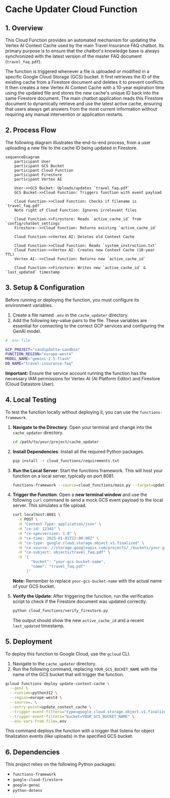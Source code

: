
# Cache Updater Cloud Function

## 1. Overview

This Cloud Function provides an automated mechanism for updating the Vertex AI Context Cache used by the main Travel Insurance FAQ chatbot. Its primary purpose is to ensure that the chatbot's knowledge base is always synchronized with the latest version of the master FAQ document (`travel_faq.pdf`).

The function is triggered whenever a file is uploaded or modified in a specific Google Cloud Storage (GCS) bucket. It first retrieves the ID of the existing cache from a Firestore document and deletes it to prevent conflicts. It then creates a new Vertex AI Context Cache with a 10-year expiration time using the updated file and stores the new cache's unique ID back into the same Firestore document. The main chatbot application reads this Firestore document to dynamically retrieve and use the latest active cache, ensuring that users always get answers from the most current information without requiring any manual intervention or application restarts.

## 2. Process Flow

The following diagram illustrates the end-to-end process, from a user uploading a new file to the cache ID being updated in Firestore.

```mermaid
sequenceDiagram
    participant User
    participant GCS Bucket
    participant Cloud Function
    participant Firestore
    participant Vertex AI

    User->>GCS Bucket: Uploads/updates `travel_faq.pdf`
    GCS Bucket->>Cloud Function: Triggers function with event payload
    
    Cloud Function->>Cloud Function: Checks if filename is `travel_faq.pdf`
    Note right of Cloud Function: Ignores irrelevant files

    Cloud Function->>Firestore: Reads `active_cache_id` from `config/chatbot_settings`
    Firestore-->>Cloud Function: Returns existing `active_cache_id`
    
    Cloud Function->>Vertex AI: Deletes old Context Cache
    
    Cloud Function->>Cloud Function: Reads `system_instruction.txt`
    Cloud Function->>Vertex AI: Creates new Context Cache (10-year TTL)
    Vertex AI-->>Cloud Function: Returns new `active_cache_id`
    
    Cloud Function->>Firestore: Writes new `active_cache_id` & `last_updated` timestamp

```

## 3. Setup & Configuration

Before running or deploying the function, you must configure its environment variables.

1.  Create a file named `.env` in the `cache_updater` directory.
2.  Add the following key-value pairs to the file. These variables are essential for connecting to the correct GCP services and configuring the GenAI model.

```sh
# .env file

GCP_PROJECT="sandipdatta-sandbox"
FUNCTION_REGION="europe-west4"
MODEL_NAME="gemini-2.5-flash"
DB_NAME="travel-insurance-faq"
```

**Important:** Ensure the service account running the function has the necessary IAM permissions for Vertex AI (AI Platform Editor) and Firestore (Cloud Datastore User).

## 4. Local Testing

To test the function locally without deploying it, you can use the `functions-framework`.

1.  **Navigate to the Directory**:
    Open your terminal and change into the `cache_updater` directory.
    ```sh
    cd /path/to/your/project/cache_updater
    ```

2.  **Install Dependencies**:
    Install all the required Python packages.
    ```sh
    pip install -r cloud_functions/requirements.txt
    ```

3.  **Run the Local Server**:
    Start the functions framework. This will host your function on a local server, typically on port 8081.
    ```sh
    functions-framework --source=cloud_functions/main.py --target=update_context_cache --port=8081
    ```

4.  **Trigger the Function**:
    Open a **new terminal window** and use the following `curl` command to send a mock GCS event payload to the local server. This simulates a file upload.
    ```sh
    curl localhost:8081 \
      -X POST \
      -H "Content-Type: application/json" \
      -H "ce-id: 12345" \
      -H "ce-specversion: 1.0" \
      -H "ce-time: 2025-01-01T12:00:00Z" \
      -H "ce-type: google.cloud.storage.object.v1.finalized" \
      -H "ce-source: //storage.googleapis.com/projects/_/buckets/your-gcs-bucket-name" \
      -H "ce-subject: objects/travel_faq.pdf" \
      -d '{
            "bucket": "your-gcs-bucket-name",
            "name": "travel_faq.pdf"
          }'
    ```
    **Note:** Remember to replace `your-gcs-bucket-name` with the actual name of your GCS bucket.

5.  **Verify the Update**:
    After triggering the function, run the verification script to check if the Firestore document was updated correctly.
    ```sh
    python cloud_functions/verify_firestore.py
    ```
    The output should show the new `active_cache_id` and a recent `last_updated` timestamp.

## 5. Deployment

To deploy this function to Google Cloud, use the `gcloud` CLI.

1.  Navigate to the `cache_updater` directory.
2.  Run the following command, replacing `YOUR_GCS_BUCKET_NAME` with the name of the GCS bucket that will trigger the function.

```sh
gcloud functions deploy update-context-cache \
  --gen2 \
  --runtime=python312 \
  --region=europe-west4 \
  --source=. \
  --entry-point=update_context_cache \
  --trigger-event-filters="type=google.cloud.storage.object.v1.finalized" \
  --trigger-event-filters="bucket=YOUR_GCS_BUCKET_NAME" \
  --env-vars-from-file=.env
```

This command deploys the function with a trigger that listens for object finalization events (like uploads) in the specified GCS bucket.

## 6. Dependencies

This project relies on the following Python packages:

- `functions-framework`
- `google-cloud-firestore`
- `google-genai`
- `python-dotenv`

